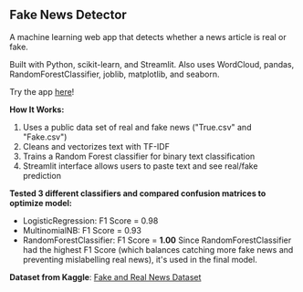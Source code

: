 ## Fake News Detector

A machine learning web app that detects whether a news article is real or fake.

Built with Python, scikit-learn, and Streamlit. 
Also uses WordCloud, pandas, RandomForestClassifier, joblib, matplotlib, and seaborn.

Try the app [here](https://fake-news-dectector-hqvbgbfg2md5cbqx2fwvus.streamlit.app/)!

**How It Works:**
1. Uses a public data set of real and fake news ("True.csv" and "Fake.csv")
2. Cleans and vectorizes text with TF-IDF
3. Trains a Random Forest classifier for binary text classification
4. Streamlit interface allows users to paste text and see real/fake prediction

**Tested 3 different classifiers and compared confusion matrices to optimize model:**
- LogisticRegression: F1 Score = 0.98
- MultinomialNB: F1 Score = 0.93
- RandomForestClassifier: F1 Score = **1.00**
Since RandomForestClassifier had the highest F1 Score (which balances catching more fake news and preventing mislabelling real news), it's used in the final model.

**Dataset from Kaggle**: [Fake and Real News Dataset](https://www.kaggle.com/clmentbisaillon/fake-and-real-news-dataset)
